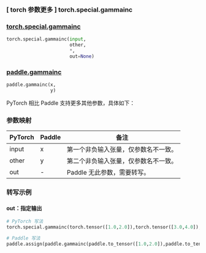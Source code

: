 ### [ torch 参数更多 ] torch.special.gammainc

### [torch.special.gammainc](https://pytorch.org/docs/stable/special.html#torch.special.gammainc)

```python
torch.special.gammainc(input,
                       other,
                       *,
                       out=None)
```

### [paddle.gammainc](https://www.paddlepaddle.org.cn/documentation/docs/zh/2.6/api/index_cn.html)

```python
paddle.gammainc(x,
                y)
```

PyTorch 相比 Paddle 支持更多其他参数，具体如下：

### 参数映射

| PyTorch       | Paddle | 备注                                                         |
| ------------- | ------ | ------------------------------------------------------------ |
| input           | x      |  第一个非负输入张量，仅参数名不一致。         |
| other           | y      | 第二个非负输入张量，仅参数名不一致。         |
| out        | -      | Paddle 无此参数，需要转写。 |

### 转写示例
#### out：指定输出
```python
# PyTorch 写法
torch.special.gammainc(torch.tensor([1.0,2.0]),torch.tensor([3.0,4.0]),out=y)

# Paddle 写法
paddle.assign(paddle.gammainc(paddle.to_tensor([1.0,2.0]),paddle.to_tensor([3.0,4.0])), y)
```
